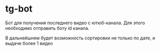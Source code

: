 # tg-bot

Бот для получения последнего видео с ютюб-канала. Для этого необходимо отправить боту id канала.

В дальнейшнем будет возможность сортировки не только по дате, и выдаче более 1 видео
